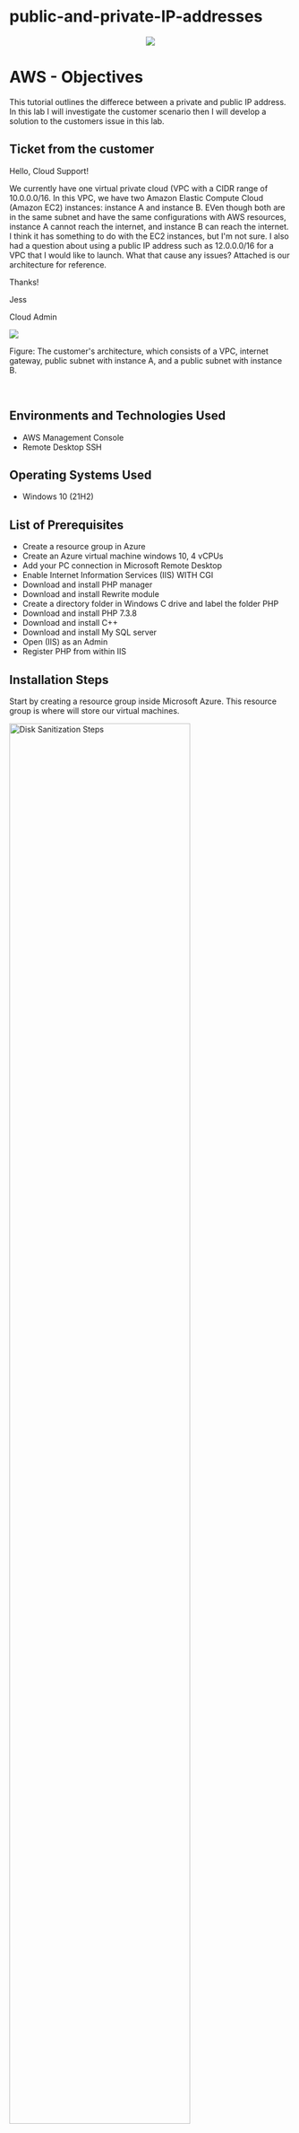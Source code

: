 # public-and-private-IP-addresses
<p align="center">
<img src=https://i.imgur.com/QdWOADa.png"/>
</p>

<h1>AWS - Objectives</h1>
This tutorial outlines the differece between a private and public IP address. In this lab I will investigate the customer scenario then I will develop a solution to the customers issue in this lab.<br />

<h2>Ticket from the customer</h2>

Hello, Cloud Support!

We currently have one virtual private cloud (VPC with a CIDR range of 10.0.0.0/16. In this VPC, we have two Amazon Elastic Compute Cloud (Amazon EC2) instances: instance A and instance B. EVen though both are in the same subnet and have the same configurations with AWS resources, instance A cannot reach the internet, and instance B can reach the internet. I think it has something to do with the EC2 instances, but I'm not sure. I also had a question about using a public IP address such as 12.0.0.0/16 for a VPC that I would like to launch. What that cause any issues? Attached is our architecture for reference.


Thanks!

Jess

Cloud Admin

<p>
<img src=https://i.imgur.com/NpI57NW.png/>
</p>

<p>
Figure: The customer's architecture, which consists of a VPC, internet gateway, public subnet with instance A, and a public subnet with instance B.
</p>
<br />





<h2>Environments and Technologies Used</h2>

- AWS Management Console
- Remote Desktop SSH


<h2>Operating Systems Used </h2>

- Windows 10</b> (21H2)

<h2>List of Prerequisites</h2>

- Create a resource group in Azure
- Create an Azure virtual machine windows 10, 4 vCPUs
- Add your PC connection in Microsoft Remote Desktop
- Enable Internet Information Services (IIS) WITH CGI
- Download and install PHP manager
- Download and install Rewrite module
- Create a directory folder in Windows C drive and label the folder PHP
- Download and install PHP 7.3.8
- Download and install C++
- Download and install My SQL server
- Open (IIS) as an Admin
- Register PHP from within IIS
  

<h2>Installation Steps</h2>

<p>
Start by creating a resource group inside Microsoft Azure. This resource group is where will store our virtual machines.
</p>

<p>
<img src="https://i.imgur.com/TmqScaP.png" height="80%" width="80%" alt="Disk Sanitization Steps"/>
</p>
<br />

<p>
Name your resource group "RG-osticket" and select a region. I recommend using a region that is near you. Then click "Review+Create"
</p>

<p>
<img src="https://i.imgur.com/7BcAZb8.png" height="80%" width="80%" alt="Disk Sanitization Steps"/>
</p>
<br />

<p>
Create a virtual machine.
</p>

<p>
<img src="https://i.imgur.com/tuJOw9A.png" height="80%" width="80%" alt="Disk Sanitization Steps"/>
</p>
<br />

<p>
Create a virtual machine that runs on Windows and add it to the resource group labeled "RG-osticket"
</p>

<p>
<img src="https://i.imgur.com/q3SgSuI.png" height="80%" width="80%" alt="Disk Sanitization Steps"/>
</p>
<br />

<p>
Create a username and password. The username and password will be used to log into remote desktop.
</p>

<p>
<img src="https://i.imgur.com/QQFd529.png" height="80%" width="80%" alt="Disk Sanitization Steps"/>
</p>
<br />

